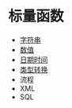# 标量函数

- [字符串](scalar-function-string.md)
- [数值](scalar-function-number.md)
- [日期时间](scalar-function-datetime.md)
- [类型转换](scalar-function-convert.md)
- 流程
- XML
- SQL